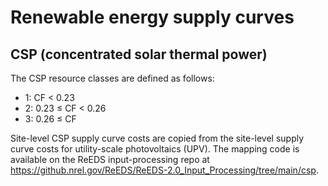 # Renewable energy supply curves
## CSP (concentrated solar thermal power)
The CSP resource classes are defined as follows:
* 1:        CF < 0.23
* 2: 0.23 ≤ CF < 0.26
* 3: 0.26 ≤ CF

Site-level CSP supply curve costs are copied from the site-level supply curve costs for utility-scale photovoltaics (UPV). The mapping code is available on the ReEDS input-processing repo at https://github.nrel.gov/ReEDS/ReEDS-2.0_Input_Processing/tree/main/csp.

